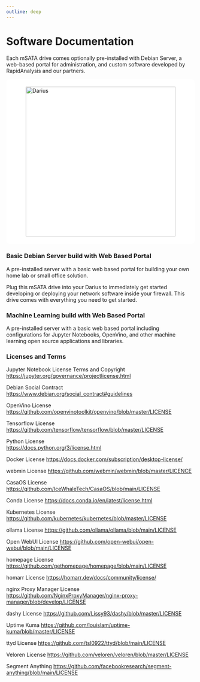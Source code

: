 ```yaml
---
outline: deep
---
```


# Software Documentation

Each mSATA drive comes optionally pre-installed with Debian Server, a web-based portal for administration, and custom software developed by RapidAnalysis and our partners. 

<div style="background: #ffffff; padding: 20px; border-radius: 10px;">
<img src="/mSATA_white.jpg" alt="Darius" width="400" style="display: block; margin-left: auto; margin-right: auto;"/>
</div>

### Basic Debian Server build with Web Based Portal

A pre-installed server with a basic web based portal for building your own home lab or small office solution.

Plug this mSATA drive into your Darius to immediately get started developing or deploying your network software inside your firewall. This drive comes with everything you need to get started. 

### Machine Learning build with Web Based Portal

A pre-installed server with a basic web based portal including configurations for Jupyter Notebooks, OpenVino, and other machine learning open source applications and libraries. 

### Licenses and Terms

Jupyter Notebook License Terms and Copyright
https://jupyter.org/governance/projectlicense.html

Debian Social Contract    
https://www.debian.org/social_contract#guidelines

OpenVino License    
https://github.com/openvinotoolkit/openvino/blob/master/LICENSE

Tensorflow License     
https://github.com/tensorflow/tensorflow/blob/master/LICENSE

Python License     
https://docs.python.org/3/license.html

Docker License
https://docs.docker.com/subscription/desktop-license/

webmin License
https://github.com/webmin/webmin/blob/master/LICENCE

CasaOS License
https://github.com/IceWhaleTech/CasaOS/blob/main/LICENSE

Conda License
https://docs.conda.io/en/latest/license.html

Kubernetes License
https://github.com/kubernetes/kubernetes/blob/master/LICENSE

ollama License
https://github.com/ollama/ollama/blob/main/LICENSE

Open WebUI License
https://github.com/open-webui/open-webui/blob/main/LICENSE

homepage License
https://github.com/gethomepage/homepage/blob/main/LICENSE

homarr License
https://homarr.dev/docs/community/license/

nginx Proxy Manager License
https://github.com/NginxProxyManager/nginx-proxy-manager/blob/develop/LICENSE

dashy License
https://github.com/Lissy93/dashy/blob/master/LICENSE

Uptime Kuma
https://github.com/louislam/uptime-kuma/blob/master/LICENSE

ttyd License
https://github.com/tsl0922/ttyd/blob/main/LICENSE

Veloren License
https://github.com/veloren/veloren/blob/master/LICENSE

Segment Anything
https://github.com/facebookresearch/segment-anything/blob/main/LICENSE






